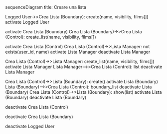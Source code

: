 sequenceDiagram
title: Creare una lista

Logged User->>Crea Lista (Boundary): create(name, visibility, films[])
activate Logged User

activate Crea Lista (Boundary)
Crea Lista (Boundary)->>Crea Lista (Control): create_list(name, visibility, films[])

activate Crea Lista (Control)
Crea Lista (Control)->>Lista Manager: not exists(user_id, name)
activate Lista Manager
deactivate Lista Manager

Crea Lista (Control)->>Lista Manager: create_list(name, visibility, films[])
activate Lista Manager
Lista Manager-->>Crea Lista (Control): list
deactivate Lista Manager

Crea Lista (Control)->>Lista (Boundary): create()
activate Lista (Boundary)
Lista (Boundary)-->>Crea Lista (Control): boundary_list
deactivate Lista (Boundary)
Crea Lista (Control)->>Lista (Boundary): show(list)
activate Lista (Boundary)
deactivate Lista (Boundary)

deactivate Crea Lista (Control)

deactivate Crea Lista (Boundary)

deactivate Logged User
